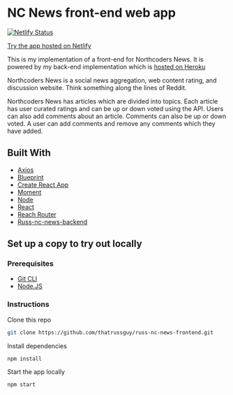 # NC News front-end web app

[![Netlify Status](https://api.netlify.com/api/v1/badges/8149e04c-15c9-4f03-acd5-d04edcd57cb3/deploy-status)](https://app.netlify.com/sites/russ-nc-news/deploys)

[Try the app hosted on Netlify](https://russ-nc-news.netlify.com)

This is my implementation of a front-end for Northcoders News. It is powered by my back-end implementation which is [hosted on Heroku](https://nameless-garden-54007.herokuapp.com/api)

Northcoders News is a social news aggregation, web content rating, and discussion website. Think something along the lines of Reddit.

Northcoders News has articles which are divided into topics. Each article has user curated ratings and can be up or down voted using the API. Users can also add comments about an article. Comments can also be up or down voted. A user can add comments and remove any comments which they have added.

## Built With

- [Axios](https://github.com/axios/axios)
- [Blueprint](https://blueprintjs.com)
- [Create React App](https://facebook.github.io/create-react-app/)
- [Moment](https://momentjs.com)
- [Node](https://nodejs.org)
- [React](https://reactjs.org/)
- [Reach Router](https://reach.tech/router)
- [Russ-nc-news-backend](https://github.com/thatrussguy/russ-nc-news-backend)

## Set up a copy to try out locally

### Prerequisites

- [Git CLI](https://git-scm.com/)
- [Node.JS](https://nodejs.org)

### Instructions

Clone this repo

```bash
git clone https://github.com/thatrussguy/russ-nc-news-frontend.git
```

Install dependencies

```bash
npm install
```

Start the app locally

```bash
npm start
```

